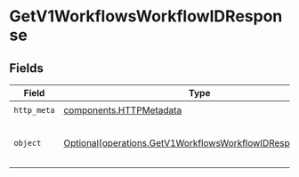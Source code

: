 # GetV1WorkflowsWorkflowIDResponse


## Fields

| Field                                                                                                                        | Type                                                                                                                         | Required                                                                                                                     | Description                                                                                                                  |
| ---------------------------------------------------------------------------------------------------------------------------- | ---------------------------------------------------------------------------------------------------------------------------- | ---------------------------------------------------------------------------------------------------------------------------- | ---------------------------------------------------------------------------------------------------------------------------- |
| `http_meta`                                                                                                                  | [components.HTTPMetadata](../../models/components/httpmetadata.md)                                                           | :heavy_check_mark:                                                                                                           | N/A                                                                                                                          |
| `object`                                                                                                                     | [Optional[operations.GetV1WorkflowsWorkflowIDResponseBody]](../../models/operations/getv1workflowsworkflowidresponsebody.md) | :heavy_minus_sign:                                                                                                           | Specific workflow retrieved successfully                                                                                     |